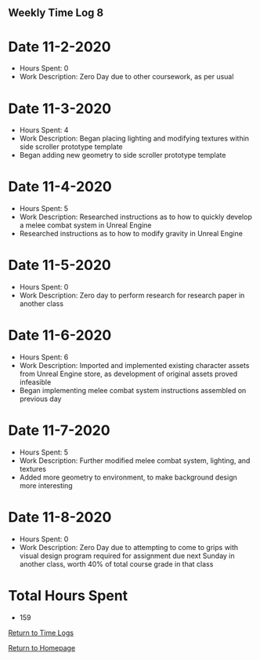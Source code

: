 ## Weekly Time Log 8


# Date 11-2-2020
- Hours Spent: 0
- Work Description: Zero Day due to other coursework, as per usual

# Date 11-3-2020
- Hours Spent: 4
- Work Description: Began placing lighting and modifying textures within side scroller prototype template
- Began adding new geometry  to side scroller prototype template

# Date 11-4-2020
- Hours Spent: 5
- Work Description: Researched instructions as to how to quickly develop a melee combat system in Unreal Engine
- Researched instructions as to how to modify gravity in Unreal Engine

# Date 11-5-2020
- Hours Spent: 0
- Work Description: Zero day to perform research for research paper in another class

# Date 11-6-2020
- Hours Spent: 6
- Work Description: Imported and implemented existing character assets from Unreal Engine store, as development of original assets proved infeasible
- Began implementing melee combat system instructions assembled on previous day


# Date 11-7-2020
- Hours Spent: 5
- Work Description: Further modified melee combat system, lighting, and textures
- Added more geometry to environment, to make background design more interesting

# Date 11-8-2020
- Hours Spent: 0
- Work Description: Zero Day due to attempting to come to grips with visual design program required for assignment due next Sunday in another class, worth 40% of total course grade in that class

# Total Hours Spent
- 159 

[Return to Time Logs](https://tkfromthe90s.github.io/TKfromthe90s.github.io-weekly-time-logs/)

[Return to Homepage](https://tkfromthe90s.github.io/)

```
